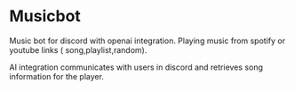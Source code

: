 # Musicbot
Music bot for discord with openai integration. Playing music from spotify or youtube links ( song,playlist,random).

AI integration communicates with users in discord and retrieves song information for the player.
